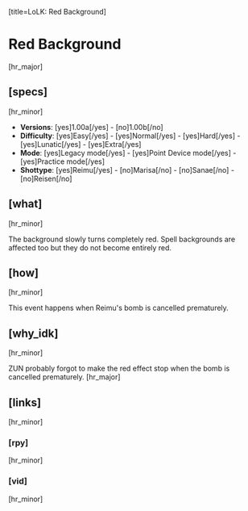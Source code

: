 [title=LoLK: Red Background]
# Red Background
[hr_major]
## [specs]
[hr_minor]

* **Versions**: [yes]1.00a[/yes] - [no]1.00b[/no]
* **Difficulty**: [yes]Easy[/yes] - [yes]Normal[/yes] - [yes]Hard[/yes] - [yes]Lunatic[/yes] - [yes]Extra[/yes]
* **Mode**: [yes]Legacy mode[/yes] - [yes]Point Device mode[/yes] - [yes]Practice mode[/yes]
* **Shottype**: [yes]Reimu[/yes] - [no]Marisa[/no] - [no]Sanae[/no] - [no]Reisen[/no]


## [what]
[hr_minor]

The background slowly turns completely red. Spell backgrounds are affected too but they do not become entirely red.

## [how]
[hr_minor]

This event happens when Reimu's bomb is cancelled prematurely.

## [why_idk]
[hr_minor]

ZUN probably forgot to make the red effect stop when the bomb is cancelled prematurely.
[hr_major]
## [links]
[hr_minor]
### [rpy]
[hr_minor]
### [vid]
[hr_minor]


